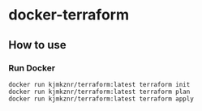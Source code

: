 # docker-terraform

## How to use

### Run Docker

```
docker run kjmkznr/terraform:latest terraform init
docker run kjmkznr/terraform:latest terraform plan
docker run kjmkznr/terraform:latest terraform apply
```
